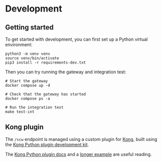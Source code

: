 # Development

## Getting started

To get started with development, you can first set up a Python virtual environment:

```
python3 -m venv venv
source venv/bin/activate
pip3 install -r requirements-dev.txt
```

Then you can try running the gateway and integration test:

```
# Start the gateway
docker compose up -d

# Check that the gateway has started
docker compose ps -a

# Run the integration test
make test-int
```

## Kong plugin

The `/scw` endpoint is managed using a custom plugin for [Kong](https://docs.konghq.com), built using the [Kong Python plugin development kit](https://github.com/Kong/kong-python-pdk).

The [Kong Python plugin docs](https://docs.konghq.com/gateway/latest/plugin-development/pluginserver/python/) and a [longer example](https://konghq.com/blog/building-plugins-for-kong-gateway-using-python) are useful reading.


